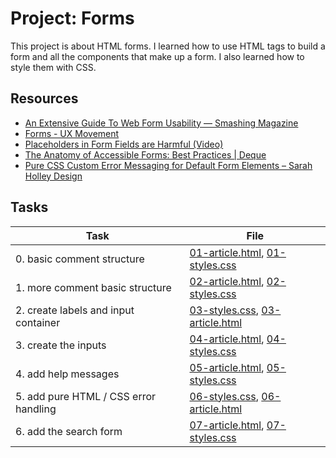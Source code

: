 # Project: Forms

This project is about HTML forms. I learned how to use HTML tags to build a form and all the components that make up a form. I also learned how to style them with CSS.

## Resources

* [An Extensive Guide To Web Form Usability — Smashing Magazine](https://intranet.alxswe.com/rltoken/F75QhuOGVwrVlw3jyD59LA)
* [Forms - UX Movement](https://intranet.alxswe.com/rltoken/FHn2z9omZm-zZCdL0L6jYw)
* [Placeholders in Form Fields are Harmful (Video)](https://intranet.alxswe.com/rltoken/IYEz09iT2H3TsnxrE1NNCA)
* [The Anatomy of Accessible Forms: Best Practices | Deque](https://intranet.alxswe.com/rltoken/dj3c68pJZ98_mOwVZIffRg)
* [Pure CSS Custom Error Messaging for Default Form Elements – Sarah Holley Design](https://intranet.alxswe.com/rltoken/0AEw7wVlCeD2g6qxmmMNdg)
  
## Tasks

| Task | File |
| ---- | ---- |
| 0. basic comment structure | [01-article.html](./01-article.html), [01-styles.css](./01-styles.css) |
| 1. more comment basic structure | [02-article.html](./02-article.html), [02-styles.css](./02-styles.css) |
| 2. create labels and input container | [03-styles.css](./03-styles.css), [03-article.html](./03-article.html) |
| 3. create the inputs | [04-article.html](./04-article.html), [04-styles.css](./04-styles.css) |
| 4. add help messages | [05-article.html](./05-article.html), [05-styles.css](./05-styles.css) |
| 5. add pure HTML / CSS error handling | [06-styles.css](./06-styles.css), [06-article.html](./06-article.html) |
| 6. add the search form | [07-article.html](./07-article.html), [07-styles.css](./07-styles.css) |
